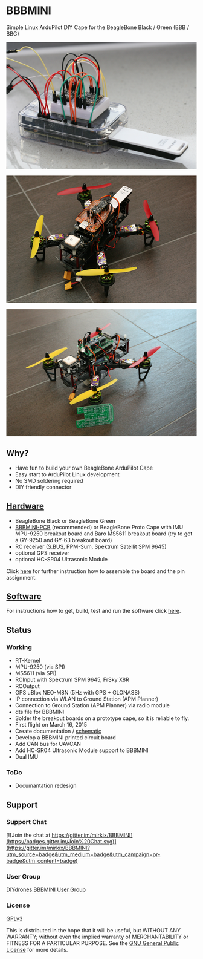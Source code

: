 # BBBMINI

Simple Linux ArduPilot DIY Cape for the BeagleBone Black / Green  (BBB / BBG)

![alt text](doc/pic/bbbmini.png "BBBMINI breadboard")

![alt text](doc/pic/bbbminiquad.png "BBBMINI Quad")

![alt text](doc/pic/bbbminipcbquad.png "BBBMINI Quad")

## Why?
* Have fun to build your own BeagleBone ArduPilot Cape
* Easy start to ArduPilot Linux development
* No SMD soldering required
* DIY friendly connector

## [Hardware](doc/hardware/hardware.md)
* BeagleBone Black or BeagleBone Green
* [BBBMINI-PCB](https://github.com/mirkix/BBBMINI-PCB) (recommended) or BeagleBone Proto Cape with IMU MPU-9250 breakout board and Baro MS5611 breakout board (try to get a GY-9250 and GY-63 breakout board)
* RC receiver (S.BUS, PPM-Sum, Spektrum Satellit SPM 9645)
* optional GPS receiver
* optional HC-SR04 Ultrasonic Module

Click [here](doc/hardware/hardware.md) for further instruction how to assemble the board and the pin assignment.

## [Software](doc/software/software.md)
For instructions how to get, build, test and run the software click [here](doc/software/software.md).

## 

## Status

### Working
* RT-Kernel
* MPU-9250 (via SPI)
* MS5611 (via SPI)
* RCInput with Spektrum SPM 9645, FrSky X8R
* RCOutput
* GPS uBlox NEO-M8N (5Hz with GPS + GLONASS)
* IP connection via WLAN to Ground Station (APM Planner) 
* Connection to Ground Station (APM Planner) via radio module
* dts file for BBBMINI
* Solder the breakout boards on a prototype cape, so it is reliable to fly.
* First flight on March 16, 2015
* Create documentation / [schematic](https://github.com/mirkix/BBBMINI-PCB/blob/master/schematic/bbbmini.pdf)
* Develop a BBBMINI printed circuit board
* Add CAN bus for UAVCAN
* Add HC-SR04 Ultrasonic Module support to BBBMINI
* Dual IMU

### ToDo
* Documantation redesign 

## Support

### Support Chat

[![Join the chat at https://gitter.im/mirkix/BBBMINI](https://badges.gitter.im/Join%20Chat.svg)](https://gitter.im/mirkix/BBBMINI?utm_source=badge&utm_medium=badge&utm_campaign=pr-badge&utm_content=badge)

### User Group

[DIYdrones BBBMINI User Group](http://diydrones.com/group/bbbmini)

### License

[GPLv3](http://www.gnu.org/licenses/gpl.html)

This is distributed in the hope that it will be useful, but WITHOUT ANY WARRANTY; without even the implied warranty of MERCHANTABILITY or FITNESS FOR A PARTICULAR PURPOSE. See the [GNU General Public License](http://www.gnu.org/licenses/gpl.html) for more details.
